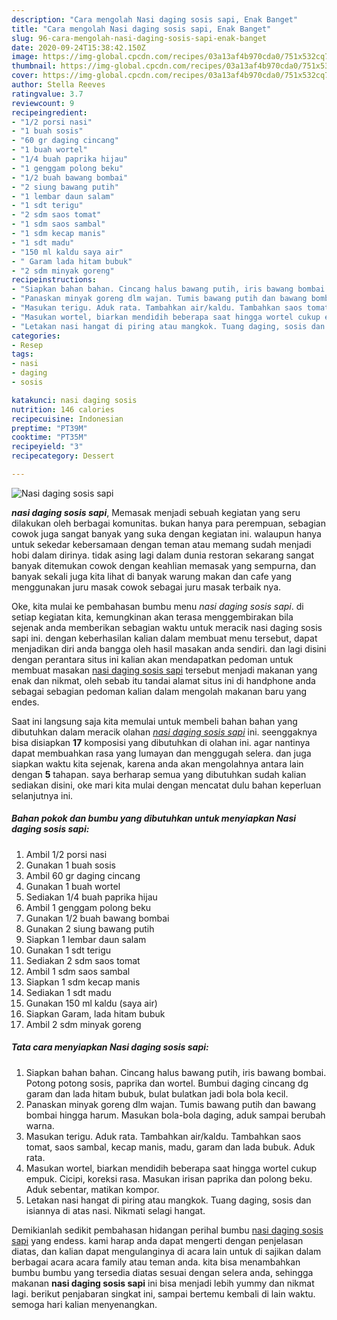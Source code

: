 ```yaml
---
description: "Cara mengolah Nasi daging sosis sapi, Enak Banget"
title: "Cara mengolah Nasi daging sosis sapi, Enak Banget"
slug: 96-cara-mengolah-nasi-daging-sosis-sapi-enak-banget
date: 2020-09-24T15:38:42.150Z
image: https://img-global.cpcdn.com/recipes/03a13af4b970cda0/751x532cq70/nasi-daging-sosis-sapi-foto-resep-utama.jpg
thumbnail: https://img-global.cpcdn.com/recipes/03a13af4b970cda0/751x532cq70/nasi-daging-sosis-sapi-foto-resep-utama.jpg
cover: https://img-global.cpcdn.com/recipes/03a13af4b970cda0/751x532cq70/nasi-daging-sosis-sapi-foto-resep-utama.jpg
author: Stella Reeves
ratingvalue: 3.7
reviewcount: 9
recipeingredient:
- "1/2 porsi nasi"
- "1 buah sosis"
- "60 gr daging cincang"
- "1 buah wortel"
- "1/4 buah paprika hijau"
- "1 genggam polong beku"
- "1/2 buah bawang bombai"
- "2 siung bawang putih"
- "1 lembar daun salam"
- "1 sdt terigu"
- "2 sdm saos tomat"
- "1 sdm saos sambal"
- "1 sdm kecap manis"
- "1 sdt madu"
- "150 ml kaldu saya air"
- " Garam lada hitam bubuk"
- "2 sdm minyak goreng"
recipeinstructions:
- "Siapkan bahan bahan. Cincang halus bawang putih, iris bawang bombai. Potong potong sosis, paprika dan wortel. Bumbui daging cincang dg garam dan lada hitam bubuk, bulat bulatkan jadi bola bola kecil."
- "Panaskan minyak goreng dlm wajan. Tumis bawang putih dan bawang bombai hingga harum. Masukan bola-bola daging, aduk sampai berubah warna."
- "Masukan terigu. Aduk rata. Tambahkan air/kaldu. Tambahkan saos tomat, saos sambal, kecap manis, madu, garam dan lada bubuk. Aduk rata."
- "Masukan wortel, biarkan mendidih beberapa saat hingga wortel cukup empuk. Cicipi, koreksi rasa. Masukan irisan paprika dan polong beku. Aduk sebentar, matikan kompor."
- "Letakan nasi hangat di piring atau mangkok. Tuang daging, sosis dan isiannya di atas nasi. Nikmati selagi hangat."
categories:
- Resep
tags:
- nasi
- daging
- sosis

katakunci: nasi daging sosis 
nutrition: 146 calories
recipecuisine: Indonesian
preptime: "PT39M"
cooktime: "PT35M"
recipeyield: "3"
recipecategory: Dessert

---
```



![Nasi daging sosis sapi](https://img-global.cpcdn.com/recipes/03a13af4b970cda0/751x532cq70/nasi-daging-sosis-sapi-foto-resep-utama.jpg)

<b><i>nasi daging sosis sapi</i></b>, Memasak menjadi sebuah kegiatan yang seru dilakukan oleh berbagai komunitas. bukan hanya para perempuan, sebagian cowok juga sangat banyak yang suka dengan kegiatan ini. walaupun hanya untuk sekedar kebersamaan dengan teman atau memang sudah menjadi hobi dalam dirinya. tidak asing lagi dalam dunia restoran sekarang sangat banyak ditemukan cowok dengan keahlian memasak yang sempurna, dan banyak sekali juga kita lihat di banyak warung makan dan cafe yang menggunakan juru masak cowok sebagai juru masak terbaik nya.



Oke, kita mulai ke pembahasan bumbu menu <i>nasi daging sosis sapi</i>. di setiap kegiatan kita, kemungkinan akan terasa menggembirakan bila sejenak anda memberikan sebagian waktu untuk meracik nasi daging sosis sapi ini. dengan keberhasilan kalian dalam membuat menu tersebut, dapat menjadikan diri anda bangga oleh hasil masakan anda sendiri. dan lagi disini dengan perantara situs ini kalian akan mendapatkan pedoman untuk membuat masakan <u>nasi daging sosis sapi</u> tersebut menjadi makanan yang enak dan nikmat, oleh sebab itu tandai alamat situs ini di handphone anda sebagai sebagian pedoman kalian dalam mengolah makanan baru yang endes.


Saat ini langsung saja kita memulai untuk membeli bahan bahan yang dibutuhkan dalam meracik olahan <u><i>nasi daging sosis sapi</i></u> ini. seenggaknya bisa disiapkan <b>17</b> komposisi yang dibutuhkan di olahan ini. agar nantinya dapat membuahkan rasa yang lumayan dan menggugah selera. dan juga siapkan waktu kita sejenak, karena anda akan mengolahnya antara lain dengan <b>5</b> tahapan. saya berharap semua yang dibutuhkan sudah kalian sediakan disini, oke mari kita mulai dengan mencatat dulu bahan keperluan selanjutnya ini.

<!--inarticleads1-->

##### Bahan pokok dan bumbu yang dibutuhkan untuk menyiapkan Nasi daging sosis sapi:

1. Ambil 1/2 porsi nasi
1. Gunakan 1 buah sosis
1. Ambil 60 gr daging cincang
1. Gunakan 1 buah wortel
1. Sediakan 1/4 buah paprika hijau
1. Ambil 1 genggam polong beku
1. Gunakan 1/2 buah bawang bombai
1. Gunakan 2 siung bawang putih
1. Siapkan 1 lembar daun salam
1. Gunakan 1 sdt terigu
1. Sediakan 2 sdm saos tomat
1. Ambil 1 sdm saos sambal
1. Siapkan 1 sdm kecap manis
1. Sediakan 1 sdt madu
1. Gunakan 150 ml kaldu (saya air)
1. Siapkan  Garam, lada hitam bubuk
1. Ambil 2 sdm minyak goreng




<!--inarticleads2-->

##### Tata cara menyiapkan Nasi daging sosis sapi:

1. Siapkan bahan bahan. Cincang halus bawang putih, iris bawang bombai. Potong potong sosis, paprika dan wortel. Bumbui daging cincang dg garam dan lada hitam bubuk, bulat bulatkan jadi bola bola kecil.
1. Panaskan minyak goreng dlm wajan. Tumis bawang putih dan bawang bombai hingga harum. Masukan bola-bola daging, aduk sampai berubah warna.
1. Masukan terigu. Aduk rata. Tambahkan air/kaldu. Tambahkan saos tomat, saos sambal, kecap manis, madu, garam dan lada bubuk. Aduk rata.
1. Masukan wortel, biarkan mendidih beberapa saat hingga wortel cukup empuk. Cicipi, koreksi rasa. Masukan irisan paprika dan polong beku. Aduk sebentar, matikan kompor.
1. Letakan nasi hangat di piring atau mangkok. Tuang daging, sosis dan isiannya di atas nasi. Nikmati selagi hangat.




Demikianlah sedikit pembahasan hidangan perihal bumbu <u>nasi daging sosis sapi</u> yang endess. kami harap anda dapat mengerti dengan penjelasan diatas, dan kalian dapat mengulanginya di acara lain untuk di sajikan dalam berbagai acara acara family atau teman anda. kita bisa menambahkan bumbu bumbu yang tersedia diatas sesuai dengan selera anda, sehingga makanan <b>nasi daging sosis sapi</b> ini bisa menjadi lebih yummy dan nikmat lagi. berikut penjabaran singkat ini, sampai bertemu kembali di lain waktu. semoga hari kalian menyenangkan.
